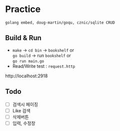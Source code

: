 # Practice
```
golang embed, doug-martin/goqu, cznic/sqlite CRUD
```

## Build & Run
* `make` -> `cd bin` -> `bookshelf` or \
  `go build` -> run `bookshelf` or \
  `go run main.go`
* Read/Write test : `request.http`

http://localhost:2918

## Todo
- [ ] 검색시 페이징
- [ ] Like 검색
- [ ] 삭제버튼
- [ ] 입력, 수정창

